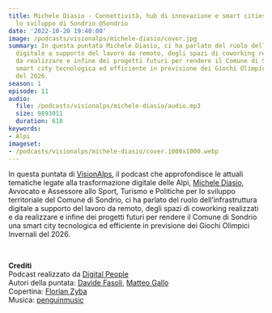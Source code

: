 ```yaml
---
title: Michele Diasio - Connettività, hub di innovazione e smart cities per accelerare
  lo sviluppo di Sondrio @Sondrio
date: '2022-10-20 19:40:00'
image: /podcasts/visionalps/michele-diasio/cover.jpg
summary: In questa puntata Michele Diasio, ci ha parlato del ruolo dell’infrastruttura
  digitale a supporto del lavoro da remoto, degli spazi di coworking realizzati e
  da realizzare e infine dei progetti futuri per rendere il Comune di Sondrio una
  smart city tecnologica ed efficiente in previsione dei Giochi Olimpici Invernali
  del 2026.
season: 1
episode: 11
audio:
  file: /podcasts/visionalps/michele-diasio/audio.mp3
  size: 9893011
  duration: 618
keywords:
- Alpi
imageset:
- /podcasts/visionalps/michele-diasio/cover.1000x1000.webp
---
```


In questa puntata di [VisionAlps](https://www.visionalps.com/), il podcast che approfondisce le attuali tematiche legate alla trasformazione digitale delle Alpi, [Michele Diasio](https://www.linkedin.com/in/michele-diasio-02365384/), Avvocato e Assessore allo Sport, Turismo e Politiche per lo sviluppo territoriale del Comune di Sondrio, ci ha parlato del ruolo dell’infrastruttura digitale a supporto del lavoro da remoto, degli spazi di coworking realizzati e da realizzare e infine dei progetti futuri per rendere il Comune di Sondrio una smart city tecnologica ed efficiente in previsione dei Giochi Olimpici Invernali del 2026.

<br>

**Crediti**<br>
Podcast realizzato da [Digital People](https://w3id.org/digitalpeople)<br>
Autori della puntata: [Davide Fasoli](https://www.linkedin.com/in/davide-fasoli-2b3246179/), [Matteo Gallo](https://www.linkedin.com/in/matteo-gallo-4a5ab31a8/)<br>
Copertina: [Florian Zyba](https://www.linkedin.com/in/florian-zyba/)<br>
Musica: [penguinmusic](https://pixabay.com/users/penguinmusic-24940186/)